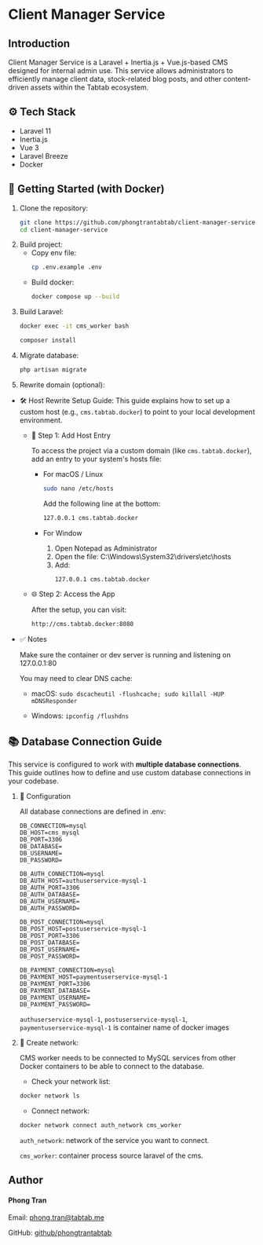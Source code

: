 # Client Manager Service

## Introduction
Client Manager Service is a Laravel + Inertia.js + Vue.js-based CMS designed for internal admin use. This service allows administrators to efficiently manage client data, stock-related blog posts, and other content-driven assets within the Tabtab ecosystem.

## ⚙️ Tech Stack

- Laravel 11
- Inertia.js
- Vue 3
- Laravel Breeze
- Docker

## 🐳 Getting Started (with Docker)

1. Clone the repository:
    ```bash
   git clone https://github.com/phongtrantabtab/client-manager-service.git
   cd client-manager-service
   ```
2. Build project:
   - Copy env file:
       ```bash
       cp .env.example .env
       ```
   - Build docker:
       ```bash
       docker compose up --build
       ```
3. Build Laravel:
    ```bash
   docker exec -it cms_worker bash
    ```
    ```bash
   composer install
    ```
4. Migrate database:
    ```bash
   php artisan migrate
    ```
5. Rewrite domain (optional):
- 🛠️ Host Rewrite Setup Guide:
     This guide explains how to set up a custom host (e.g., `cms.tabtab.docker`) to point to your local development environment.

  - 🧩 Step 1: Add Host Entry

      To access the project via a custom domain (like `cms.tabtab.docker`), add an entry to your system's hosts file:

    - For macOS / Linux

        ```bash
        sudo nano /etc/hosts
        ```
      Add the following line at the bottom:
        ```bash
        127.0.0.1 cms.tabtab.docker
        ```
    - For Window
        1. Open Notepad as Administrator
        2. Open the file: C:\Windows\System32\drivers\etc\hosts
        3. Add:
            ```bash
           127.0.0.1 cms.tabtab.docker
            ```
         
  - 🌐 Step 2: Access the App

      After the setup, you can visit:
      ```bash
      http://cms.tabtab.docker:8080
      ```
- ✅ Notes

  Make sure the container or dev server is running and listening on 127.0.0.1:80

    You may need to clear DNS cache:

    - macOS: ```sudo dscacheutil -flushcache; sudo killall -HUP mDNSResponder```

    - Windows: ```ipconfig /flushdns```

## 📚 Database Connection Guide

This service is configured to work with **multiple database connections**. This guide outlines how to define and use custom database connections in your codebase.

1. 🔧 Configuration

    All database connections are defined in .env:
    
    ```env
    DB_CONNECTION=mysql
    DB_HOST=cms_mysql
    DB_PORT=3306
    DB_DATABASE=
    DB_USERNAME=
    DB_PASSWORD=
    
    DB_AUTH_CONNECTION=mysql
    DB_AUTH_HOST=authuserservice-mysql-1
    DB_AUTH_PORT=3306
    DB_AUTH_DATABASE=
    DB_AUTH_USERNAME=
    DB_AUTH_PASSWORD=
    
    DB_POST_CONNECTION=mysql
    DB_POST_HOST=postuserservice-mysql-1
    DB_POST_PORT=3306
    DB_POST_DATABASE=
    DB_POST_USERNAME=
    DB_POST_PASSWORD=
    
    DB_PAYMENT_CONNECTION=mysql
    DB_PAYMENT_HOST=paymentuserservice-mysql-1
    DB_PAYMENT_PORT=3306
    DB_PAYMENT_DATABASE=
    DB_PAYMENT_USERNAME=
    DB_PAYMENT_PASSWORD=
    
    ```
    ``authuserservice-mysql-1``, ``postuserservice-mysql-1``, ``paymentuserservice-mysql-1`` is container name of docker images

2. 🔧 Create network:
   
    CMS worker needs to be connected to MySQL services from other Docker containers to be able to connect to the database.

   - Check your network list:
   ```bash
   docker network ls
   ```
   - Connect network:
   ```bash
   docker network connect auth_network cms_worker
   ```
   ``auth_network``: network of the service you want to connect.

   ``cms_worker``: container process source laravel of the cms.

## Author
#### Phong Tran
Email: [phong.tran@tabtab.me](https://github.com/phongtrantabtab)

GitHub: [github/phongtrantabtab](https://github.com/phongtrantabtab)
